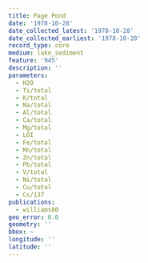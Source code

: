 ```yaml
---
title: Page Pond
date: '1978-10-28'
date_collected_latest: '1978-10-28'
date_collected_earliest: '1978-10-28'
record_type: core
medium: lake_sediment
feature: '945'
description: ''
parameters:
  - H2O
  - Ti/total
  - K/total
  - Na/total
  - Al/total
  - Ca/total
  - Mg/total
  - LOI
  - Fe/total
  - Mn/total
  - Zn/total
  - Pb/total
  - V/total
  - Ni/total
  - Cu/total
  - Cs/137
publications:
  - williams80
geo_error: 0.0
geometry: ''
bbox: ~
longitude: ''
latitude: ''
---
```

